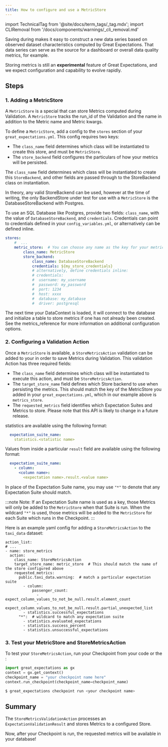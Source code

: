 ```yaml
---
title: How to configure and use a MetricStore
---
```

import TechnicalTag from '@site/docs/term_tags/_tag.mdx';
import CLIRemoval from '/docs/components/warnings/_cli_removal.md'

<CLIRemoval />

Saving <TechnicalTag tag="metric" text="Metrics" /> during <TechnicalTag tag="validation" text="Validation" /> makes it easy to construct a new data series based on observed dataset characteristics computed by Great Expectations. That data series can serve as the source for a dashboard or overall data quality metrics, for example.

Storing metrics is still an **experimental** feature of Great Expectations, and we expect configuration and capability to evolve rapidly.

## Steps

### 1. Adding a MetricStore

A `MetricStore` is a special <TechnicalTag tag="store" text="Store" /> that can store Metrics computed during Validation. A `MetricStore` tracks the run_id of the Validation and the <TechnicalTag tag="expectation_suite" text="Expectation Suite" /> name in addition to the Metric name and Metric kwargs.

To define a `MetricStore`, add a <TechnicalTag tag="metric_store" text="Metric Store" /> config to the `stores` section of your `great_expectations.yml`.
This config requires two keys:

- The `class_name` field determines which class will be instantiated to create this store, and must be `MetricStore`.
- The `store_backend` field configures the particulars of how your metrics will be persisted. 

The `class_name` field determines which class will be instantiated to create this `StoreBackend`, and other fields are passed through to the StoreBackend class on instantiation.
  
In theory, any valid StoreBackend can be used, however at the time of writing, the only BackendStore under test for use with a `MetricStore` is the DatabaseStoreBackend with Postgres.

To use an SQL Database like Postgres, provide two fields: `class_name`, with the value of `DatabaseStoreBackend`, and `credentials`. Credentials can point to credentials defined in your `config_variables.yml`, or alternatively can be defined inline.

```yaml
stores:
    #  ...
    metric_store:  # You can choose any name as the key for your metric store
        class_name: MetricStore
        store_backend:
            class_name: DatabaseStoreBackend
            credentials: ${my_store_credentials}
            # alternatively, define credentials inline:
            # credentials:
            #  username: my_username
            #  password: my_password
            #  port: 1234
            #  host: xxxx
            #  database: my_database
            #  driver: postgresql
```

The next time your DataContext is loaded, it will connect to the database and initialize a table to store metrics if
one has not already been created. See the metrics_reference for more information on additional configuration
options.

### 2. Configuring a Validation Action

Once a `MetricStore` is available, a `StoreMetricsAction` validation <TechnicalTag tag="action" text="Action" /> can be added to your <TechnicalTag tag="checkpoint" text="Checkpoint" /> in order to save Metrics during Validation. This validation Action has three required fields:

- The `class_name` field determines which class will be instantiated to execute this action, and must be `StoreMetricsAction`.
- The `target_store_name` field defines which Store backend to use when persisting the metrics. This should match the key of the MetricStore you added in your `great_expectations.yml`, which in our example above is `metrics_store`.
- The `requested_metrics` field identifies which Expectation Suites and Metrics to store. Please note that this API is likely to change in a future release.
  
<TechnicalTag tag="validation_result" text="Validation Result" /> statistics are available using the following format:

```yaml
  expectation_suite_name:
    statistics.<statistic name>
```

Values from inside a particular <TechnicalTag tag="expectation" text="Expectation's" /> `result` field are available using the following format:

```yaml
  expectation_suite_name:
    - column:
      <column name>:
        <expectation name>.result.<value name>
```

In place of the Expectation Suite name, you may use `"*"` to denote that any Expectation Suite should match. 

:::note Note:
If an Expectation Suite name is used as a key, those Metrics will only be added to the `MetricStore` when that Suite is run.
When the wildcard `"*"` is used, those metrics will be added to the `MetricStore` for each Suite which runs in the Checkpoint.
:::

Here is an example yaml config for adding a `StoreMetricsAction` to the `taxi_data` dataset:

```
action_list:
# ...
- name: store_metrics
  action:
    class_name: StoreMetricsAction
    target_store_name: metric_store  # This should match the name of the store configured above
    requested_metrics:
      public.taxi_data.warning:  # match a particular expectation suite
        - column:
            passenger_count:
              - expect_column_values_to_not_be_null.result.element_count
              - expect_column_values_to_not_be_null.result.partial_unexpected_list
        - statistics.successful_expectations
      "*":  # wildcard to match any expectation suite
        - statistics.evaluated_expectations
        - statistics.success_percent
        - statistics.unsuccessful_expectations
```

### 3. Test your MetricStore and StoreMetricsAction

To test your `StoreMetricsAction`, run your Checkpoint from your code or the <TechnicalTag tag="cli" text="CLI" />:

```python
import great_expectations as gx
context = gx.get_context()
checkpoint_name = "your checkpoint name here"
context.run_checkpoint(checkpoint_name=checkpoint_name)
```

```bash
$ great_expectations checkpoint run <your checkpoint name>
```

## Summary

The `StoreMetricsValidationAction` processes an `ExpectationValidationResult` and stores Metrics to a configured Store.

Now, after your Checkpoint is run, the requested metrics will be available in your database!
